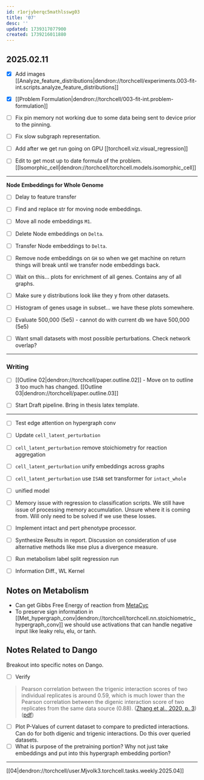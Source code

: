 ```yaml
---
id: r1orjyberqc5mathlsswg03
title: '07'
desc: ''
updated: 1739317077900
created: 1739216011880
---
```


## 2025.02.11

- [x] Add images [[Analyze_feature_distributions|dendron://torchcell/experiments.003-fit-int.scripts.analyze_feature_distributions]]
- [x] [[Problem Formulation|dendron://torchcell/003-fit-int.problem-formulation]]

- [ ] Fix pin memory not working due to some data being sent to device prior to the pinning.
- [ ] Fix slow subgraph representation.

- [ ] Add after we get run going on GPU [[torchcell.viz.visual_regression]]


- [ ] Edit to get most up to date formula of the problem. [[Isomorphic_cell|dendron://torchcell/torchcell.models.isomorphic_cell]]

***
**Node Embeddings for Whole Genome**

- [ ] Delay to feature transfer
- [ ] Find and replace str for moving node embeddings.
- [ ] Move all node embeddings `M1`.
- [ ] Delete Node embeddings on `Delta`.
- [ ] Transfer Node embeddings to `Delta`.
- [ ] Remove node embeddings on `GH` so when we get machine on return things will break until we transfer node embeddings back.

- [ ] Wait on this... plots for enrichment of all genes. Contains any of all graphs.
- [ ] Make sure y distributions look like they y from other datasets.
- [ ] Histogram of genes usage in subset... we have these plots somewhere.
- [ ] Evaluate
500,000 (5e5) - cannot do with current db we have
500,000 (5e5)

- [ ] Want small datasets with most possible perturbations. Check network overlap?

***

### Writing

- [ ] [[Outline 02|dendron://torchcell/paper.outline.02]] - Move on to outline 3 too much has changed. [[Outline 03|dendron://torchcell/paper.outline.03]]

- [ ] Start Draft pipeline. Bring in thesis latex template.

***

- [ ] Test edge attention on hypergraph conv
- [ ] Update `cell_latent_perturbation`
- [ ] `cell_latent_perturbation` remove stoichiometry for reaction aggregation
- [ ] `cell_latent_perturbation` unify embeddings across graphs
- [ ] `cell_latent_perturbation` use `ISAB` set transformer for `intact_whole`
- [ ] unified model

- [ ] Memory issue with regression to classification scripts. We still have issue of processing memory accumulation. Unsure where it is coming from. Will only need to be solved if we use these losses.
- [ ] Implement intact and pert phenotype processor.
- [ ] Synthesize Results in report. Discussion on consideration of use alternative methods like mse plus a divergence measure.
- [ ] Run metabolism label split regression run
- [ ] Information Diff., WL Kernel

## Notes on Metabolism

- Can get Gibbs Free Energy of reaction from [MetaCyc](https://biocyc.org/reaction?orgid=META&id=D-LACTATE-DEHYDROGENASE-CYTOCHROME-RXN)
- To preserve sign information in [[Met_hypergraph_conv|dendron://torchcell/torchcell.nn.stoichiometric_hypergraph_conv]] we should use activations that can handle negative input like leaky relu, elu, or tanh.

## Notes Related to Dango

Breakout into specific notes on Dango.

- [ ] Verify

> Pearson correlation between the trigenic interaction scores of two individual replicates is around 0.59, which is much lower than the Pearson correlation between the digenic interaction score of two replicates from the same data source (0.88). ([Zhang et al., 2020, p. 3](zotero://select/library/items/PJFDVT8Y)) ([pdf](zotero://open-pdf/library/items/AFBC5E89?page=3&annotation=D8D949VF))

- [ ] Plot P-Values of current dataset to compare to predicted interactions. Can do for both digenic and trigenic interactions. Do this over queried datasets.
- [ ] What is purpose of the pretraining portion? Why not just take embeddings and put into this hypergraph embedding portion?

***

[[04|dendron://torchcell/user.Mjvolk3.torchcell.tasks.weekly.2025.04]]
